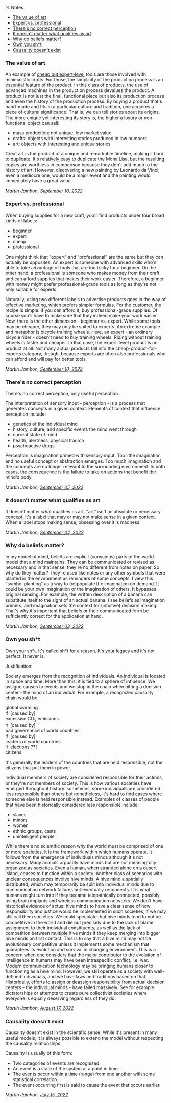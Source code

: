 % Notes
<!-- generated by './build' -->
* [The value of art](#the-value-of-art)
* [Expert vs. professional](#expert-vs-professional)
* [There's no correct perception](#theres-no-correct-perception)
* [It doesn't matter what qualifies as art](#it-doesnt-matter-what-qualifies-as-art)
* [Why do beliefs matter?](#why-beliefs-matter)
* [Own you sh*t](#own-your-sh-t)
* [Causality doesn't exist](#causality-doesnt-exist)

### <a name="the-value-of-art"></a>The value of art


An example of [cheap but expert-level](expert-vs-professional) tools
are those involved with minimalistic crafts. For
those, the simplicity of the production process is an essential
feature of the product. In this class of products, the use of advanced
machines in the production process devalues the product. A product
is not just the final, functional piece but also its production
process and even the history of the production process. By buying a
product that's hand-made and fits in a particular culture and
tradition, one acquires a piece of cultural significance. That is, we
can tell stories about its origins. The more unique yet interesting
its story is, the higher a luxury or non-functional object can sell:

* mass production: not unique, low market value
* crafts: objects with interesting stories produced in low numbers
* art: objects with interesting and unique stories

Great art is the product of a unique and remarkable timeline, making it hard
to duplicate. It's relatively easy to duplicate the Mona Lisa, but the
resulting copies are worthless in comparison because they don't add
much to the history of art. However, discovering a new painting by
Leonardo da Vinci, even a mediocre one, would be a major event and
the painting would immediately have a great value.



_Martin Jambon, [September 10, 2022](the-value-of-art)_

### <a name="expert-vs-professional"></a>Expert vs. professional


When buying supplies for a new craft, you'll find products under four
broad kinds of labels:

* beginner
* expert
* cheap
* professional

One might think that "expert" and "professional" are the same but they
can actually be opposites. An expert is someone with advanced skills
who's able to take advantage of tools that are too tricky for a
beginner. On the other hand, a professional is someone who makes money
from their craft and can afford supplies that makes their work
easier. Therefore, a beginner with money might prefer
professional-grade tools as long as they're not only suitable for
experts.

Naturally, using two different labels to advertise products
goes in the way of effective marketing, which prefers simpler
formulas. For the customer, the recipe is simple: if you can afford
it, buy professional-grade supplies. Of course you'll have to make
sure that they indeed make your work easier.
Now, there is the other dimension -
beginner vs. expert. While some tools may be cheaper, they may only be
suited to experts. An extreme example and metaphor is bicycle training
wheels. Here, an expert - an ordinary bicycle rider - doesn't need to
buy training wheels. Riding without training wheels is faster and cheaper.
In that case, the expert-level product is no product at all. Not many
actual products fall into the cheap-product-for-experts category,
though, because experts are often also professionals who can afford
and will pay for better tools.



_Martin Jambon, [September 10, 2022](expert-vs-professional)_

### <a name="theres-no-correct-perception"></a>There's no correct perception


There's no correct perception, only useful perception.

The interpretation of sensory input - perception - is a process that
generates concepts in a given context. Elements of context that
influence perception include:

- genetics of the individual mind
- history, culture, and specific events the mind went through
- current state of mind
- health, alertness, physical trauma
- psychoactive drugs

Perception is imagination primed with sensory input. Too little
imagination and no useful concept or abstraction emerges. Too much
imagination and the concepts are no longer relevant to the surrounding
environment. In both cases, the consequence is the failure to take on
actions that benefit the mind's body.



_Martin Jambon, [September 05, 2022](theres-no-correct-perception)_

### <a name="it-doesnt-matter-what-qualifies-as-art"></a>It doesn't matter what qualifies as art


It doesn't matter what qualifies as art. "art" isn't an absolute or
necessary concept, it's a label that may or may not make sense in a
given context. When a label stops making sense, obsessing over it is
madness.



_Martin Jambon, [September 04, 2022](it-doesnt-matter-what-qualifies-as-art)_

### <a name="why-beliefs-matter"></a>Why do beliefs matter?


In my model of mind, beliefs are explicit (conscious) parts of the
world model that a mind maintains. They can be communicated or revised
as necessary and in that sense, they're no different from notes on
paper. So why do they matter? They're used like notes or any other
symbols that were planted in the environment as reminders of some
concepts. I view this "symbol planting" as a way to (re)populate the
imagination on demand. It could be your own imagination or the
imagination of others. It bypasses original sensing. For example, the
written description of a banana can substitute itself to the sight of
an actual banana. I see beliefs as imagination primers, and
imagination sets the context for (intuitive) decision making. That's
why it's important that beliefs or their communicated form be
sufficiently correct for the application at hand.



_Martin Jambon, [September 03, 2022](why-beliefs-matter)_

### <a name="own-your-sh-t"></a>Own you sh*t


Own your sh\*t. It's called sh\*t for a reason. It's your legacy and
it's not perfect. It never is.

Justification:

Society emerges from the recognition of individuals. An individual is
located in space and time. More than this, it is tied to a sphere of
influence. We assigne causes to events and we stop in the chain when
hitting a decision center - the mind of an individual. For example, a
recognized causality chain would be:

global warming<br>
⇑ [caused by]<br>
excessive CO$_2$ emissions<br>
⇑ [caused by]<br>
bad governance of world countries<br>
⇑ [caused by]<br>
leaders of world countries<br>
⇑ elections ???<br>
citizens

It's generally the leaders of the countries that are held responsible, not the
citizens that put them in power.

Individual members of society are considered responsible for their
actions, or they're not members of society. This is how various
societies have emerged throughout history. sometimes, some individuals
are considered less responsible than others but nonetheless, it's hard
to find cases where someone else is held responsible instead. Examples
of classes of people that have been historically considered less
responsible include:

* slaves
* minors
* women
* ethnic groups, casts
* unintelligent people

While there's no scientific reason why the world must be comprised of
one or more societies, it is the framework within which humans
operate. It follows from the emergence of individuals minds although
it's not necessary. Many animals arguably have minds but are not
meaningfully organized as societies. Even a human, when stranded alone
on a desert island, ceases to function within a society. Another
class of scenarios with unclear consequences involve hive minds. A
hive mind a spatially distributed, which may temporarily be split into
individual minds due to communication network failures but eventually
reconnects. It is what humans might turn into if they became
telepathically connected, possibly using brain implants and wireless
communication networks. We don't have historical evidence of actual
hive minds to have a clear sense of how responsibility and justice
would be implemented in such societies, if we may still call them
societies. We could speculate that hive minds tend to not be
competitive in the world and die out precisely due to the lack of blame
assignment to their individual constituents, as well as the lack of
competition between multiple hive minds if they keep merging into
bigger hive minds on first contact. This is to say that a hive mind
may not be evolutionary competitive unless it implements some
mechanism that guarantees its evolution and survival in changing
environment. This is a concern when one considers that the major
contributor to the evolution of intelligence in humans may have been
intraspecific conflict, i.e. war. Modern communication technology may
be bringing humans closer to functioning as a hive mind. However, we
still operate as a society with well-defined individuals, and we have
laws and traditions based on that. Historically, efforts to assign or
deassign responsibility from actual decision centers - the individual
minds - have failed massively. See for example dictatorships or
attempts to create pure collectivist societies where everyone is
equally deserving regardless of they do.



_Martin Jambon, [August 17, 2022](own-your-sh-t)_

### <a name="causality-doesnt-exist"></a>Causality doesn't exist


Causality doesn't exist in the scientific sense. While it's present in
many useful models, it is always possible to extend the model without
respecting the causality relationships.

Causality is usually of this form:

* Two categories of events are recognized.
* An event is a state of the system at a point in time.
* The events occur within a time (range) from one another with some
  statistical correlation.
* The event occurring first is said to cause the event that occurs
  earlier.


_Martin Jambon, [July 15, 2022](causality-doesnt-exist)_
